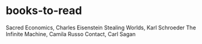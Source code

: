 # books-to-read

Sacred Economics, Charles Eisenstein
Stealing Worlds, Karl Schroeder
The Infinite Machine, Camila Russo
Contact, Carl Sagan
